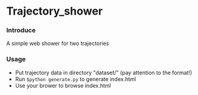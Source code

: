 # Trajectory_shower

### Introduce

A simple web shower for two trajectories

### Usage

* Put trajectory data in directory "dataset/" (pay attention to the format!)
* Run `$python generate.py` to generate index.html
* Use your brower to browse index.html

